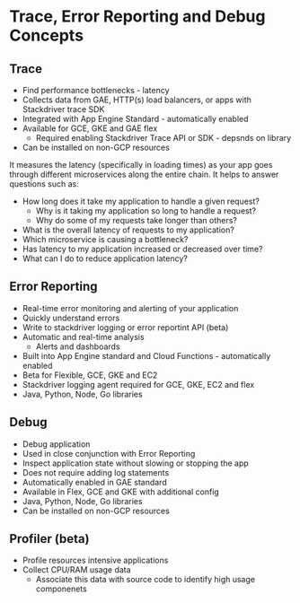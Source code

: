 # Trace, Error Reporting and Debug Concepts

## Trace

  - Find performance bottlenecks - latency 
  - Collects data from GAE, HTTP(s) load balancers, or apps with Stackdriver trace SDK
  - Integrated with App Engine Standard - automatically enabled
  - Available for GCE, GKE and GAE flex
    - Required enabling Stackdriver Trace API or SDK - depsnds on library
  - Can be installed on non-GCP resources

It measures the latency (specifically in loading times) as your app goes through different microservices along the entire chain. It helps to answer questions such as:
  - How long does it take my application to handle a given request?
    - Why is it taking my application so long to handle a request?
    - Why do some of my requests take longer than others?
  - What is the overall latency of requests to my application?
  - Which microservice is causing a bottleneck?
  - Has latency to my application increased or decreased over time?
  - What can I do to reduce application latency?

## Error Reporting

  - Real-time error monitoring and alerting of your application
  - Quickly understand errors
  - Write to stackdriver logging or error reportint API (beta)
  - Automatic and real-time analysis
    - Alerts and dashboards
  - Built into App Engine standard and Cloud Functions - automatically enabled
  - Beta for Flexible, GCE, GKE and EC2
  - Stackdriver logging agent required for GCE, GKE, EC2 and flex
  - Java, Python, Node, Go libraries 

## Debug

  - Debug application
  - Used in close conjunction with Error Reporting
  - Inspect application state without slowing or stopping the app
  - Does not require adding log statements
  - Automatically enabled in GAE standard
  - Available in Flex, GCE and GKE with additional config
  - Java, Python, Node, Go libraries 
  - Can be installed on non-GCP resources

## Profiler (beta)

  - Profile resources intensive applications
  - Collect CPU/RAM usage data
    - Associate this data with source code to identify high usage componenets